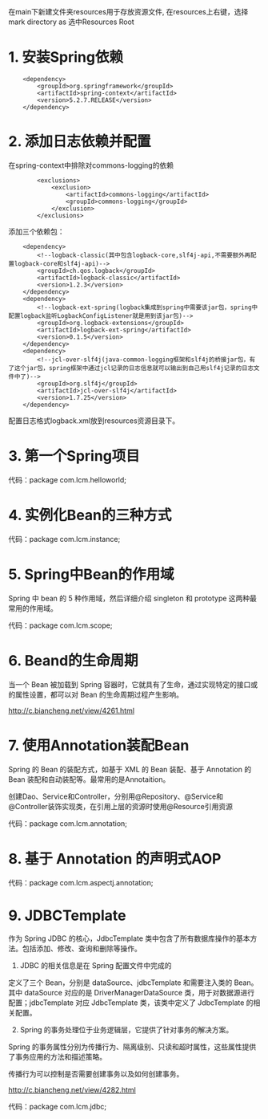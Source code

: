 
在main下新建文件夹resources用于存放资源文件, 在resources上右键，选择mark directory as 选中Resources Root

# 1. 安装Spring依赖
<!--添加Spring框架，系统会自动的下载所需的Spring依赖包spring-core,spring-expression,spring-aop以及spring-beans-->
        <dependency>
            <groupId>org.springframework</groupId>
            <artifactId>spring-context</artifactId>
            <version>5.2.7.RELEASE</version>
        </dependency>
# 2. 添加日志依赖并配置
在spring-context中排除对commons-logging的依赖
<!--排除对 commons-logging 的依赖-->
            <exclusions>
                <exclusion>
                    <artifactId>commons-logging</artifactId>
                    <groupId>commons-logging</groupId>
                </exclusion>
            </exclusions>
            
添加三个依赖包：
<!-- 日志框架使用slf4j+logback+spring -->
        <dependency>
            <!--logback-classic(其中包含logback-core,slf4j-api,不需要额外再配置logback-core和slf4j-api)-->
            <groupId>ch.qos.logback</groupId>
            <artifactId>logback-classic</artifactId>
            <version>1.2.3</version>
        </dependency>
        <dependency>
            <!--logback-ext-spring(logback集成到spring中需要该jar包，spring中配置logback监听LogbackConfigListener就是用到该jar包)-->
            <groupId>org.logback-extensions</groupId>
            <artifactId>logback-ext-spring</artifactId>
            <version>0.1.5</version>
        </dependency>
        <dependency>
            <!--jcl-over-slf4j(java-common-logging框架和slf4j的桥接jar包，有了这个jar包，spring框架中通过jcl记录的日志信息就可以输出到自己用slf4j记录的日志文件中了)-->
            <groupId>org.slf4j</groupId>
            <artifactId>jcl-over-slf4j</artifactId>
            <version>1.7.25</version>
        </dependency>
配置日志格式logback.xml放到resources资源目录下。
# 3. 第一个Spring项目

代码：package com.lcm.helloworld;
# 4. 实例化Bean的三种方式

代码：package com.lcm.instance;

# 5. Spring中Bean的作用域
Spring 中 bean 的 5 种作用域，然后详细介绍 singleton 和 prototype 这两种最常用的作用域。

代码：package com.lcm.scope;

# 6. Beand的生命周期
当一个 Bean 被加载到 Spring 容器时，它就具有了生命，通过实现特定的接口或 <bean> 的属性设置，都可以对 Bean 的生命周期过程产生影响。

http://c.biancheng.net/view/4261.html

# 7. 使用Annotation装配Bean
Spring 的 Bean 的装配方式，如基于 XML 的 Bean 装配、基于 Annotation 的 Bean 装配和自动装配等。最常用的是Annotaition。

创建Dao、Service和Controller，分别用@Repository、@Service和@Controller装饰实现类，在引用上层的资源时使用@Resource引用资源

代码：package com.lcm.annotation;

# 8. 基于 Annotation 的声明式AOP

代码：package com.lcm.aspectj.annotation;

# 9. JDBCTemplate
作为 Spring JDBC 的核心，JdbcTemplate 类中包含了所有数据库操作的基本方法。包括添加、修改、查询和删除等操作。
1. JDBC 的相关信息是在 Spring 配置文件中完成的

定义了三个 Bean，分别是 dataSource、jdbcTemplate 和需要注入类的 Bean。其中 dataSource 对应的是 DriverManagerDataSource 类，用于对数据源进行配置；jdbcTemplate 对应 JdbcTemplate 类，该类中定义了 JdbcTemplate 的相关配置。

2. Spring 的事务处理位于业务逻辑层，它提供了针对事务的解决方案。

Spring 的事务属性分别为传播行为、隔离级别、只读和超时属性，这些属性提供了事务应用的方法和描述策略。

传播行为可以控制是否需要创建事务以及如何创建事务。

http://c.biancheng.net/view/4282.html

代码：package com.lcm.jdbc;
